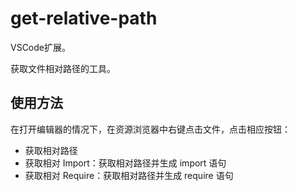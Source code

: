 # get-relative-path

VSCode扩展。

获取文件相对路径的工具。

## 使用方法

在打开编辑器的情况下，在资源浏览器中右键点击文件，点击相应按钮：

- 获取相对路径
- 获取相对 Import：获取相对路径并生成 import 语句
- 获取相对 Require：获取相对路径并生成 require 语句

